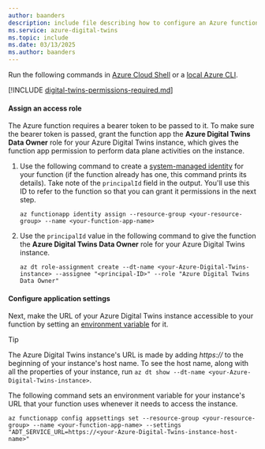 ```yaml
---
author: baanders
description: include file describing how to configure an Azure function to work with Azure Digital Twins - CLI instructions
ms.service: azure-digital-twins
ms.topic: include
ms.date: 03/13/2025
ms.author: baanders
---
```


Run the following commands in [Azure Cloud Shell](https://shell.azure.com) or a [local Azure CLI](/cli/azure/install-azure-cli).

[!INCLUDE [digital-twins-permissions-required.md](digital-twins-permissions-required.md)]

#### Assign an access role

The Azure function requires a bearer token to be passed to it. To make sure the bearer token is passed, grant the function app the **Azure Digital Twins Data Owner** role for your Azure Digital Twins instance, which gives the function app permission to perform data plane activities on the instance.

1. Use the following command to create a [system-managed identity](../articles/active-directory/managed-identities-azure-resources/overview.md) for your function (if the function already has one, this command prints its details). Take note of the `principalId` field in the output. You'll use this ID to refer to the function so that you can grant it permissions in the next step.

    ```azurecli-interactive	
    az functionapp identity assign --resource-group <your-resource-group> --name <your-function-app-name>	
    ```

1. Use the `principalId` value in the following command to give the function the **Azure Digital Twins Data Owner** role for your Azure Digital Twins instance.

    ```azurecli-interactive	
    az dt role-assignment create --dt-name <your-Azure-Digital-Twins-instance> --assignee "<principal-ID>" --role "Azure Digital Twins Data Owner"
    ```

#### Configure application settings

Next, make the URL of your Azure Digital Twins instance accessible to your function by setting an [environment variable](../articles/azure-functions/functions-how-to-use-azure-function-app-settings.md?tabs=portal#use-application-settings) for it.

> [!TIP]
> The Azure Digital Twins instance's URL is made by adding *https://* to the beginning of your instance's host name. To see the host name, along with all the properties of your instance, run `az dt show --dt-name <your-Azure-Digital-Twins-instance>`.

The following command sets an environment variable for your instance's URL that your function uses whenever it needs to access the instance.

```azurecli-interactive	
az functionapp config appsettings set --resource-group <your-resource-group> --name <your-function-app-name> --settings "ADT_SERVICE_URL=https://<your-Azure-Digital-Twins-instance-host-name>"
```